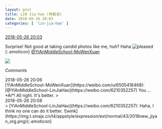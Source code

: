 ```yaml
---
layout: post
title: LIN Jia-hao (林嘉浩)
date: 2018-05-26 20:03
categories: [ 'lin-jia-hao' ]
---
```


<div class="weibo-info">
  <a href="https://weibo.com/6210352257/Git6EBXZb">2018-05-26 20:03</a>
</div>

Surprise! Not good at taking candid photos like me, huh? Haha ![pleased](https://img.t.sinajs.cn/t4/appstyle/expression/ext/normal/33/2018new_xixi_org.png){:.emoticon} [@YiAnMiddleSchool-MoWenXuan](https://weibo.com/u/6505418468)

<!-- more -->

<a href="//wx1.sinaimg.cn/mw690/006Mi0jTgy1frozrxh3z4j30k00zkaes.jpg">
  <img class="weibo-pic-preview" src="//wx1.sinaimg.cn/orj360/006Mi0jTgy1frozrxh3z4j30k00zkaes.jpg" />
</a>

*Comments*

<div class="weibo-info">2018-05-26 20:06</div>
[YiAnMiddleSchool-MoWenXuan](https://weibo.com/u/6505418468): [@YiAnMiddleSchool-LinJiaHao](https://weibo.com/6210352257) You … *Ai*! All right. It's better.
> <div class="weibo-info">2018-05-26 20:08</div>
> [YiAnMiddleSchool-LinJiaHao](https://weibo.com/6210352257): Haha, I think no one can do it better. ![wink](https://img.t.sinajs.cn/t4/appstyle/expression/ext/normal/43/2018new_jiyan_org.png){:.emoticon}

